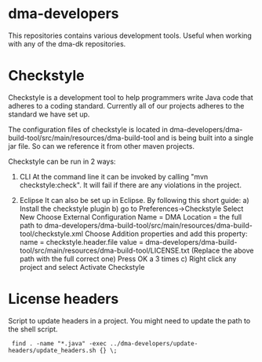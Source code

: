 dma-developers
==============
This repositories contains various development tools. Useful when working with any of the dma-dk repositories.

Checkstyle
===============================
Checkstyle is a development tool to help programmers write Java code that adheres to a coding standard.
Currently all of our projects adheres to the standard we have set up.

The configuration files of checkstyle is located in 
dma-developers/dma-build-tool/src/main/resources/dma-build-tool
and is being built into a single jar file. So can we reference it
from other maven projects.

Checkstyle can be run in 2 ways:

1) CLI
At the command line it can be invoked by calling "mvn checkstyle:check". It will fail if
there are any violations in the project. 

2) Eclipse
It can also be set up in Eclipse. By following this short guide:
a) Install the checkstyle plugin
b) go to Preferences->Checkstyle
   Select New 
   Choose External Configuration
   Name = DMA
   Location = the full path to dma-developers/dma-build-tool/src/main/resources/dma-build-tool/checkstyle.xml
   Choose Addition properties and add this property:
     name = checkstyle.header.file
     value = dma-developers/dma-build-tool/src/main/resources/dma-build-tool/LICENSE.txt
   (Replace the above path with the full correct one)
   Press OK a 3 times
c) Right click any project and select Activate Checkstyle

License headers
========================
Script to update headers in a project. You might need to update the path to the shell script.

     find . -name "*.java" -exec ../dma-developers/update-headers/update_headers.sh {} \; 
